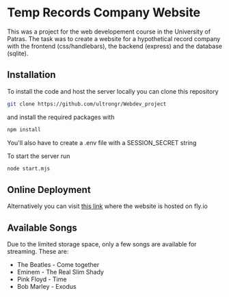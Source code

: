 # Temp Records Company Website

This was a project for the web developement course in the University of Patras. The task was to create a website for a hypothetical record company with the frontend (css/handlebars), the backend (express) and the database (sqlite).

## Installation

To install the code and host the server locally you can clone this repository

``` bash
git clone https://github.com/ultrongr/Webdev_project
```

and install the required packages with

``` bash
npm install
```

You'll also have to create a .env file with a SESSION_SECRET string

To start the server run

``` bash
node start.mjs
```

## Online Deployment

Alternatively you can visit [this link](https://webdev-project.fly.dev/) where the website is hosted on fly.io

## Available Songs

Due to the limited storage space, only a few songs are available for streaming. These are:

- The Beatles \- Come together
- Eminem \- The Real Slim Shady
- Pink Floyd \- Time
- Bob Marley \- Exodus
